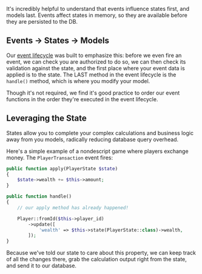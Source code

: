It's incredibly helpful to understand that events influence states first, and models last. Events affect states in memory, so they are available before they are persisted to the DB.

## Events -> States -> Models

Our [event lifecycle](/docs/technical/event-lifecycle) was built to emphasize this: before we even fire an event, we can check you are authorized to do so, we can then check its validation against the state, and the first place where your event data is applied is to the state. The LAST method in the event lifecycle is the `handle()` method, which is where you modify your model.

Though it's not required, we find it's good practice to order our event functions in the order they're executed in the event lifecycle.

## Leveraging the State

States allow you to complete your complex calculations and business logic away from you models, radically reducing database query overhead.

Here's a simple example of a nondescript game where players exchange money. The `PlayerTransaction` event fires:

```php
public function apply(PlayerState $state)
{
    $state->wealth += $this->amount;
}

public function handle()
{
    // our apply method has already happened!

    Player::fromId($this->player_id)
        ->update([
            'wealth' => $this->state(PlayerState::class)->wealth,
        ]);
}
```

Because we've told our state to care about this property, we can keep track of all the changes there, grab the calculation output right from the state, and send it to our database.
